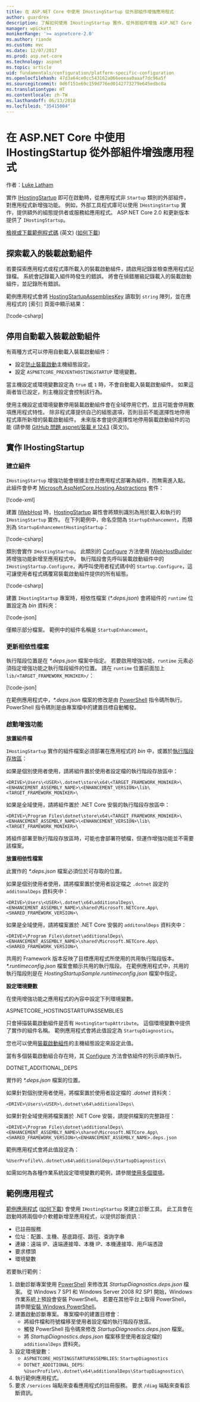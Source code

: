 ```yaml
---
title: 在 ASP.NET Core 中使用 IHostingStartup 從外部組件增強應用程式
author: guardrex
description: 了解如何使用 IHostingStartup 實作，從外部組件增強 ASP.NET Core 應用程式。
manager: wpickett
monikerRange: '>= aspnetcore-2.0'
ms.author: riande
ms.custom: mvc
ms.date: 12/07/2017
ms.prod: asp.net-core
ms.technology: aspnet
ms.topic: article
uid: fundamentals/configuration/platform-specific-configuration
ms.openlocfilehash: 47d3a64ce0cc543162a066eeeaa0aaaf7dc96a5f
ms.sourcegitcommit: 0d6f151e69c159d776ed0142773279e645edbc0a
ms.translationtype: HT
ms.contentlocale: zh-TW
ms.lasthandoff: 06/13/2018
ms.locfileid: "35415004"
---
```

# <a name="enhance-an-app-from-an-external-assembly-in-aspnet-core-with-ihostingstartup"></a>在 ASP.NET Core 中使用 IHostingStartup 從外部組件增強應用程式

作者：[Luke Latham](https://github.com/guardrex)

實作 [IHostingStartup](/dotnet/api/microsoft.aspnetcore.hosting.ihostingstartup) 即可在啟動時，從應用程式非 `Startup` 類別的外部組件，對應用程式新增強功能。 例如，外部工具程式庫可以使用 `IHostingStartup` 實作，提供額外的組態提供者或服務給應用程式。 ASP.NET Core 2.0 和更新版本提供了 `IHostingStartup`。

[檢視或下載範例程式碼](https://github.com/aspnet/Docs/tree/master/aspnetcore/fundamentals/configuration/platform-specific-configuration/sample/) \(英文\) ([如何下載](xref:tutorials/index#how-to-download-a-sample))

## <a name="discover-loaded-hosting-startup-assemblies"></a>探索載入的裝載啟動組件

若要探索應用程式或程式庫所載入的裝載啟動組件，請啟用記錄並檢查應用程式記錄檔。 系統會記錄載入組件時發生的錯誤。 將會在偵錯層級記錄載入的裝載啟動組件，並記錄所有錯誤。

範例應用程式會將 [HostingStartupAssembliesKey](/dotnet/api/microsoft.aspnetcore.hosting.webhostdefaults.hostingstartupassemblieskey) 讀取到 `string` 陣列，並在應用程式的 [索引] 頁面中顯示結果：

[!code-csharp[](platform-specific-configuration/sample/HostingStartupSample/Pages/Index.cshtml.cs?name=snippet1&highlight=14-16)]

## <a name="disable-automatic-loading-of-hosting-startup-assemblies"></a>停用自動載入裝載啟動組件

有兩種方式可以停用自動載入裝載啟動組件：

* 設定[防止裝載啟動](xref:fundamentals/host/web-host#prevent-hosting-startup)主機組態設定。
* 設定 `ASPNETCORE_PREVENTHOSTINGSTARTUP` 環境變數。

當主機設定或環境變數設定為 `true` 或 `1` 時，不會自動載入裝載啟動組件。 如果這兩者皆已設定，則主機設定會控制該行為。

使用主機設定或環境變數停用裝載啟動組件會在全域停用它們，並且可能會停用數項應用程式特性。 除非程式庫提供自己的組態選項，否則目前不能選擇性地停用程式庫所新增的裝載啟動組件。 未來版本會提供選擇性地停用裝載啟動組件的功能 (請參閱 [GitHub 問題 aspnet/裝載 # 1243](https://github.com/aspnet/Hosting/pull/1243) (英文))。

## <a name="implement-ihostingstartup"></a>實作 IHostingStartup

### <a name="create-the-assembly"></a>建立組件

`IHostingStartup` 增強功能會根據主控台應用程式部署為組件，而無需進入點。 此組件會參考 [Microsoft.AspNetCore.Hosting.Abstractions](https://www.nuget.org/packages/Microsoft.AspNetCore.Hosting.Abstractions/) 套件：

[!code-xml[](platform-specific-configuration/snapshot_sample/StartupEnhancement.csproj)]

建置 [IWebHost](/dotnet/api/microsoft.aspnetcore.hosting.iwebhost) 時，[HostingStartup](/dotnet/api/microsoft.aspnetcore.hosting.hostingstartupattribute) 屬性會將類別識別為用於載入和執行的 `IHostingStartup` 實作。 在下列範例中，命名空間為 `StartupEnhancement`，而類別為 `StartupEnhancementHostingStartup`：

[!code-csharp[](platform-specific-configuration/snapshot_sample/StartupEnhancement.cs?name=snippet1)]

類別會實作 `IHostingStartup`。 此類別的 [Configure](/dotnet/api/microsoft.aspnetcore.hosting.ihostingstartup.configure) 方法使用 [IWebHostBuilder](/dotnet/api/microsoft.aspnetcore.hosting.iwebhostbuilder) 將增強功能新增至應用程式中。 執行階段會先呼叫裝載啟動組件中的 `IHostingStartup.Configure`，再呼叫使用者程式碼中的 `Startup.Configure`，這可讓使用者程式碼覆寫裝載啟動組件提供的所有組態。

[!code-csharp[](platform-specific-configuration/snapshot_sample/StartupEnhancement.cs?name=snippet2&highlight=3,5)]

建置 `IHostingStartup` 專案時，相依性檔案 (*\*.deps.json*) 會將組件的 `runtime` 位置設定為 *bin* 資料夾：

[!code-json[](platform-specific-configuration/snapshot_sample/StartupEnhancement1.deps.json?range=2-13&highlight=8)]

僅顯示部分檔案。 範例中的組件名稱是 `StartupEnhancement`。

### <a name="update-the-dependencies-file"></a>更新相依性檔案

執行階段位置是在 *\*.deps.json* 檔案中指定。 若要啟用增強功能，`runtime` 元素必須指定增強功能之執行階段組件的位置。 請在 `runtime` 位置前面加上 `lib/<TARGET_FRAMEWORK_MONIKER>/`：

[!code-json[](platform-specific-configuration/snapshot_sample/StartupEnhancement2.deps.json?range=2-13&highlight=8)]

在範例應用程式中，*\*.deps.json* 檔案的修改是由 [PowerShell](/powershell/scripting/powershell-scripting) 指令碼所執行。 PowerShell 指令碼則是由專案檔中的建置目標自動觸發。

### <a name="enhancement-activation"></a>啟動增強功能

**放置組件檔**

`IHostingStartup` 實作的組件檔案必須部署在應用程式的 *bin* 中，或置於[執行階段存放區](/dotnet/core/deploying/runtime-store)：

如果是個別使用者使用，請將組件置於使用者設定檔的執行階段存放區中：

```
<DRIVE>\Users\<USER>\.dotnet\store\x64\<TARGET_FRAMEWORK_MONIKER>\<ENHANCEMENT_ASSEMBLY_NAME>\<ENHANCEMENT_VERSION>\lib\<TARGET_FRAMEWORK_MONIKER>\
```

如果是全域使用，請將組件置於 .NET Core 安裝的執行階段存放區中：

```
<DRIVE>\Program Files\dotnet\store\x64\<TARGET_FRAMEWORK_MONIKER>\<ENHANCEMENT_ASSEMBLY_NAME>\<ENHANCEMENT_VERSION>\lib\<TARGET_FRAMEWORK_MONIKER>\
```

將組件部署至執行階段存放區時，可能也會部署符號檔，但運作增強功能並不需要該檔案。

**放置相依性檔案**

此實作的 *\*.deps.json* 檔案必須位於可存取的位置。

如果是個別使用者使用，請將檔案置於使用者設定檔之 `.dotnet` 設定的 `additonalDeps` 資料夾中：

```
<DRIVE>\Users\<USER>\.dotnet\x64\additionalDeps\<ENHANCEMENT_ASSEMBLY_NAME>\shared\Microsoft.NETCore.App\<SHARED_FRAMEWORK_VERSION>\
```

如果是全域使用，請將檔案置於 .NET Core 安裝的 `additonalDeps` 資料夾中：

```
<DRIVE>\Program Files\dotnet\additionalDeps\<ENHANCEMENT_ASSEMBLY_NAME>\shared\Microsoft.NETCore.App\<SHARED_FRAMEWORK_VERSION>\
```

共用的 Framework 版本反映了目標應用程式所使用的共用執行階段版本。 *\*.runtimeconfig.json* 檔案會顯示共用的執行階段。 在範例應用程式中，共用的執行階段則是在 *HostingStartupSample.runtimeconfig.json* 檔案中指定。

**設定環境變數**

在使用增強功能之應用程式的內容中設定下列環境變數。

ASPNETCORE_HOSTINGSTARTUPASSEMBLIES

只會掃描裝載啟動組件是否有 `HostingStartupAttribute`。 這個環境變數中提供了實作的組件名稱。 範例應用程式會將此值設定為 `StartupDiagnostics`。

您也可以使用[裝載啟動組件](xref:fundamentals/host/web-host#hosting-startup-assemblies)的主機組態設定來設定此值。

當有多個裝載啟動組合存在時，其 [Configure](/dotnet/api/microsoft.aspnetcore.hosting.ihostingstartup.configure) 方法會依組件的列示順序執行。

DOTNET_ADDITIONAL_DEPS

實作的 *\*.deps.json* 檔案的位置。

如果針對個別使用者使用，將檔案置於使用者設定檔的 *.dotnet* 資料夾：

```
<DRIVE>\Users\<USER>\.dotnet\x64\additionalDeps\
```

如果針對全域使用將檔案置於 .NET Core 安裝，請提供檔案的完整路徑：

```
<DRIVE>\Program Files\dotnet\additionalDeps\<ENHANCEMENT_ASSEMBLY_NAME>\shared\Microsoft.NETCore.App\<SHARED_FRAMEWORK_VERSION>\<ENHANCEMENT_ASSEMBLY_NAME>.deps.json
```

範例應用程式會將此值設定為：

```
%UserProfile%\.dotnet\x64\additionalDeps\StartupDiagnostics\
```

如需如何為各種作業系統設定環境變數的範例，請參閱[使用多個環境](xref:fundamentals/environments)。

## <a name="sample-app"></a>範例應用程式

[範例應用程式](https://github.com/aspnet/Docs/tree/master/aspnetcore/fundamentals/configuration/platform-specific-configuration/sample/) ([如何下載](xref:tutorials/index#how-to-download-a-sample)) 會使用 `IHostingStartup` 來建立診斷工具。 此工具會在啟動時將兩個中介軟體新增至應用程式，以提供診斷資訊：

* 已註冊服務
* 位址：配置、主機、基底路徑、路徑、查詢字串
* 連線：遠端 IP、遠端連接埠、本機 IP、本機連接埠、用戶端憑證
* 要求標頭
* 環境變數

若要執行範例：

1. 啟動診斷專案使用 [PowerShell](/powershell/scripting/powershell-scripting) 來修改其 *StartupDiagnostics.deps.json* 檔案。 從 Windows 7 SP1 和 Windows Server 2008 R2 SP1 開始，Windows 作業系統上預設會安裝 PowerShell。 若要在其他平台上取得 PowerShell，請參閱[安裝 Windows PowerShell](/powershell/scripting/setup/installing-windows-powershell)。
2. 建置啟動診斷專案。 專案檔中的建置目標會：
   * 將組件檔和符號檔移至使用者設定檔的執行階段存放區。
   * 觸發 PowerShell 指令碼來修改 *StartupDiagnostics.deps.json* 檔案。
   * 將 *StartupDiagnostics.deps.json* 檔案移至使用者設定檔的 `additionalDeps` 資料夾。
3. 設定環境變數：
    * `ASPNETCORE_HOSTINGSTARTUPASSEMBLIES`: `StartupDiagnostics`
    * `DOTNET_ADDITIONAL_DEPS`: `%UserProfile%\.dotnet\x64\additionalDeps\StartupDiagnostics\`
4. 執行範例應用程式。
5. 要求 `/services` 端點來查看應用程式的註冊服務。 要求 `/diag` 端點來查看診斷資訊。
